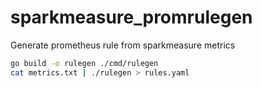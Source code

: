 # sparkmeasure_promrulegen

Generate prometheus rule from sparkmeasure metrics

```bash
go build -o rulegen ./cmd/rulegen
cat metrics.txt | ./rulegen > rules.yaml
```